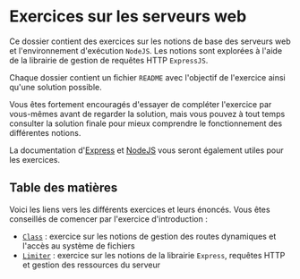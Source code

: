 # Exercices sur les serveurs web

Ce dossier contient des exercices sur les notions de base des serveurs web et l'environnement d'exécution `NodeJS`. Les notions sont explorées à l'aide de la librairie de gestion de requêtes HTTP `ExpressJS`.

Chaque dossier contient un fichier `README` avec l'objectif de l'exercice ainsi qu'une solution possible.

Vous êtes fortement encouragés d'essayer de compléter l'exercice par vous-mêmes avant de regarder la solution, mais vous pouvez à tout temps consulter la solution finale pour mieux comprendre le fonctionnement des différentes notions.

La documentation d'[Express](https://expressjs.com/en/4x/api.html) et [NodeJS](https://nodejs.org/dist/latest-v18.x/docs/api/) vous seront également utiles pour les exercices.

## Table des matières

Voici les liens vers les différents exercices et leurs énoncés. Vous êtes conseillés de comencer par l'exercice d'introduction :

- [`Class`](./Class/README.MD) : exercice sur les notions de gestion des routes dynamiques et l'accès au système de fichiers
- [`Limiter`](./Limiter/README.MD) : exercice sur les notions de la librairie `Express`, requêtes HTTP et gestion des ressources du serveur